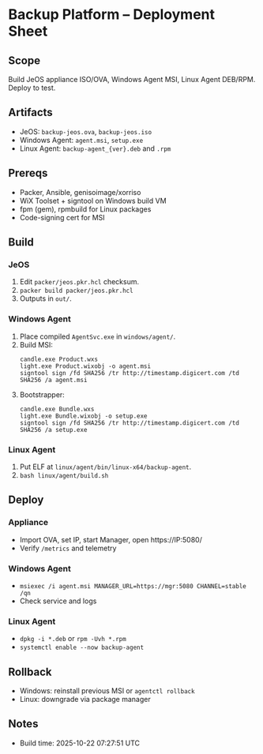 
# Backup Platform – Deployment Sheet

## Scope
Build JeOS appliance ISO/OVA, Windows Agent MSI, Linux Agent DEB/RPM. Deploy to test.

## Artifacts
- JeOS: `backup-jeos.ova`, `backup-jeos.iso`
- Windows Agent: `agent.msi`, `setup.exe`
- Linux Agent: `backup-agent_{ver}.deb` and `.rpm`

## Prereqs
- Packer, Ansible, genisoimage/xorriso
- WiX Toolset + signtool on Windows build VM
- fpm (gem), rpmbuild for Linux packages
- Code-signing cert for MSI

## Build

### JeOS
1. Edit `packer/jeos.pkr.hcl` checksum.
2. `packer build packer/jeos.pkr.hcl`
3. Outputs in `out/`.

### Windows Agent
1. Place compiled `AgentSvc.exe` in `windows/agent/`.
2. Build MSI:
   ```
   candle.exe Product.wxs
   light.exe Product.wixobj -o agent.msi
   signtool sign /fd SHA256 /tr http://timestamp.digicert.com /td SHA256 /a agent.msi
   ```
3. Bootstrapper:
   ```
   candle.exe Bundle.wxs
   light.exe Bundle.wixobj -o setup.exe
   signtool sign /fd SHA256 /tr http://timestamp.digicert.com /td SHA256 /a setup.exe
   ```

### Linux Agent
1. Put ELF at `linux/agent/bin/linux-x64/backup-agent`.
2. `bash linux/agent/build.sh`

## Deploy

### Appliance
- Import OVA, set IP, start Manager, open https://IP:5080/
- Verify `/metrics` and telemetry

### Windows Agent
- `msiexec /i agent.msi MANAGER_URL=https://mgr:5080 CHANNEL=stable /qn`
- Check service and logs

### Linux Agent
- `dpkg -i *.deb` or `rpm -Uvh *.rpm`
- `systemctl enable --now backup-agent`

## Rollback
- Windows: reinstall previous MSI or `agentctl rollback`
- Linux: downgrade via package manager

## Notes
- Build time: 2025-10-22 07:27:51 UTC
